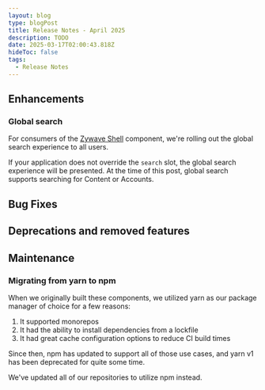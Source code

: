 ```yaml
---
layout: blog
type: blogPost
title: Release Notes - April 2025
description: TODO
date: 2025-03-17T02:00:43.818Z
hideToc: false
tags:
  - Release Notes
---
```


## Enhancements

### Global search

For consumers of the [Zywave Shell](/application-framework/components/shell/) component, we're rolling out the global search experience to all users.

If your application does not override the `search` slot, the global search experience will be presented. At the time of this post, global search supports searching for Content or Accounts.

## Bug Fixes

## Deprecations and removed features

## Maintenance

### Migrating from yarn to npm

When we originally built these components, we utilized yarn as our package manager of choice for a few reasons:

1. It supported monorepos
1. It had the ability to install dependencies from a lockfile
1. It had great cache configuration options to reduce CI build times

Since then, npm has updated to support all of those use cases, and yarn v1 has been deprecated for quite some time.

We've updated all of our repositories to utilize npm instead.
